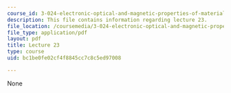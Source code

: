```yaml
---
course_id: 3-024-electronic-optical-and-magnetic-properties-of-materials-spring-2013
description: This file contains information regarding lecture 23.
file_location: /coursemedia/3-024-electronic-optical-and-magnetic-properties-of-materials-spring-2013/bc1be0fe02cf4f8845cc7c8c5ed97008_MIT3_024S13_2012lec23.pdf
file_type: application/pdf
layout: pdf
title: Lecture 23
type: course
uid: bc1be0fe02cf4f8845cc7c8c5ed97008

---
```

None